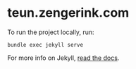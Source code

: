 # teun.zengerink.com

To run the project locally, run:

    bundle exec jekyll serve

For more info on Jekyll, [read the docs](https://jekyllrb.com/docs/).
